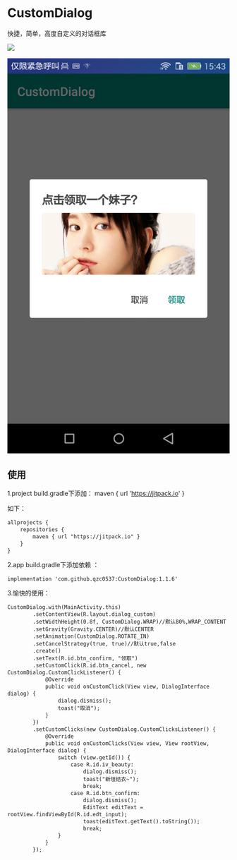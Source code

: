 # CustomDialog
快捷，简单，高度自定义的对话框库

[![](https://jitpack.io/v/qzc0537/CustomDialog.svg)](https://jitpack.io/#qzc0537/CustomDialog)

![新垣结衣](https://github.com/qzc0537/CustomDialog/blob/master/Screenshot_2019-01-02-15-43-27.png)


使用
--
1.project build.gradle下添加：
maven { url 'https://jitpack.io' }

如下：

```
allprojects {
    repositories {
        maven { url "https://jitpack.io" }
    }
}
```

2.app build.gradle下添加依赖 ：

```
implementation 'com.github.qzc0537:CustomDialog:1.1.6'
```

3.愉快的使用：
```
CustomDialog.with(MainActivity.this)
        .setContentView(R.layout.dialog_custom)
        .setWidthHeight(0.8f, CustomDialog.WRAP)//默认80%,WRAP_CONTENT
        .setGravity(Gravity.CENTER)//默认CENTER
        .setAnimation(CustomDialog.ROTATE_IN)
        .setCancelStrategy(true, true)//默认true,false
        .create()
        .setText(R.id.btn_confirm, "领取")
        .setCustomClick(R.id.btn_cancel, new CustomDialog.CustomClickListener() {
            @Override
            public void onCustomClick(View view, DialogInterface dialog) {
                dialog.dismiss();
                toast("取消");
            }
        })
        .setCustomClicks(new CustomDialog.CustomClicksListener() {
            @Override
            public void onCustomClicks(View view, View rootView, DialogInterface dialog) {
                switch (view.getId()) {
                    case R.id.iv_beauty:
                        dialog.dismiss();
                        toast("新垣结衣~");
                        break;
                    case R.id.btn_confirm:
                        dialog.dismiss();
                        EditText editText = rootView.findViewById(R.id.edt_input);
                        toast(editText.getText().toString());
                        break;
                }
            }
        });
